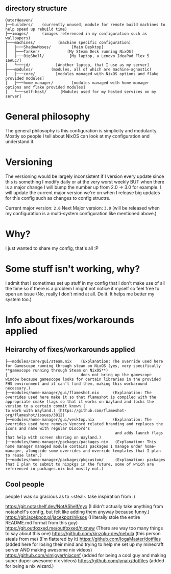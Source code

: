 ## directory structure
```
OuterHeaven/
├──builders/    (currently unused, module for remote build machines to help speed up rebuild time)
├──images/      (images referenced in my configuration such as wallpapers)
├───machines/          (machine specific configuration)
│   ├───ShadowMoses/         [Main Desktop]
│   ├───Tanker/            [My Steam Deck running NixOS]
│   ├───BigShell/           [My laptop, a Lenovo IdeaPad Flex 5 16ALC7]
│   └───jd/           [Another laptop, that I use as my server]
├───modules/        (modules, all of which are machine-agnostic)
│   ├───core/         [modules managed with NixOS options and flake provided modules]
│   ├───home-manager/        [modules managed with home-manager options and flake provided modules]
│   └───self-host/      [Modules used for my hosted services on my server]
```
# General philosophy

The general philosophy is this configuration is simplicity and modularity. Mostly so people I tell about NixOS can look at my configuration and understand it.

# Versioning

The versioning would be largely inconsistent if I version every update since this is something I modify daily or at the very worst weekly BUT when there is a major change I will bump the number up from 2.0 -> 3.0 for example. I will update the current major version we're on when I release big updates for this config such as changes to config structre.

Current major version: `2.0`
Next Major version: `3.0` (will be released when my configuration is a multi-system configuration like mentioned above.)

# Why?

I just wanted to share my config, that's all :P

# Some stuff isn't working, why?

I admit that I sometimes set up stuff in my config that I don't make use of all the time so if there is a problem I might not notice it myself so feel free to open an issue (No, really I don't mind at all. Do it. It helps me better my system too.)

# Info about fixes/workarounds applied

## Heirarchy of fixes/workarounds applied
```
├──modules/core/gui/steam.nix    (Explanation: The override used here for Gamescope running through steam on NixOS (yes, very specifically **gamescope running through Steam on NixOS**) 
│                                does not bring up the gamescope window because gamescope looks for certain libraries in the provided FHS environment and it can't find them, making this workaround necessary.)
├──modules/home-manager/gui/flameshot.nix      (Explanation: The overrides used here make it so that flameshot is compiled with the appropriate cmake flags so that it works on Wayland and locks the version to a certain commit known │                                               to work with Wayland.) (https://github.com/flameshot-org/flameshot/issues/3012)
├──modules/home-manager/gui/vesktop.nix        (Explanation: The overrides used here removes Vencord related branding and replaces the icons and name with regular Discord's 
│                                               and adds launch flags that help with screen sharing on Wayland.)
├──modules/home-manager/packages/packages.nix   (Explanation: This home manager managed module contains packages I manage under home-manager, alongside some overrides and override templates that I plan to reuse later.)
├──modules/home-manager/packages/pkgcustom/     (Explanation: packages that I plan to submit to nixpkgs in the future, some of which are referenced in packages.nix but mostly not.)
```

## Cool people

people I was so gracious as to ~steal~ take inspiration from :)

https://git.notashelf.dev/NotAShelf/nyx (I didn't actually take anything from notashelf's config, but felt like adding them anyway because funny.)
https://git.jacekpoz.pl/jacekpoz/niksos (I literally stole the entire README.md format from this guy)
https://git.outfoxxed.me/outfoxxed/nixnew (There are way too many things to say about this one)
https://github.com/kinzoku-dev/nebula (this person steals from me) (I'm flattered by it)
https://github.com/IogaMaster/dotfiles (added here for losing their mind and trying to help me set up my minecraft server AND making awesome nix videos)
https://github.com/vimjoyer/nixconf (added for being a cool guy and making super duper awesome nix videos) 
https://github.com/iynaix/dotfiles (added for being a nix wizard.)
